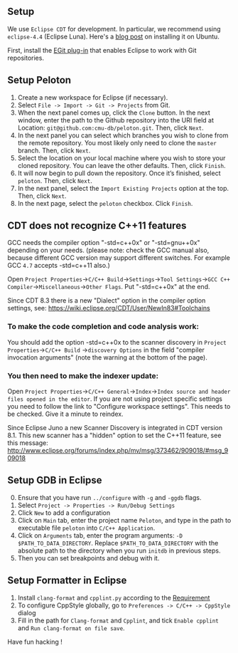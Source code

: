 ## Setup

We use `Eclipse CDT` for development. In particular, we recommend using `eclipse-4.4` (Eclipse Luna). Here's a [blog post](http://difusal.blogspot.com/2014/07/how-to-install-eclipse-luna-44-on-ubuntu.html) on installing it on Ubuntu.

First, install the [EGit plug-in](https://www.eclipse.org/egit/?gclid) that enables Eclipse to work with Git repositories.

## Setup Peloton

1.  Create a new workspace for Eclipse (if necessary).
2.  Select `File -> Import -> Git -> Projects` from Git.
3.  When the next panel comes up, click the `Clone` button. In the next window, enter the path to the Github repository into the URI field at Location: `git@github.com:cmu-db/peloton.git`. Then, click `Next`.
4.  In the next panel you can select which branches you wish to clone from the remote repository. You most likely only need to clone the `master` branch. Then, click `Next`.
5.  Select the location on your local machine where you wish to store your cloned repository. You can leave the other defaults. Then, click `Finish`.    
6.  It will now begin to pull down the repository. Once it’s finished, select `peloton`. Then, click `Next`.
7.  In the next panel, select the `Import Existing Projects` option at the top. Then, click `Next`.
8.  In the next page, select the `peloton` checkbox. Click `Finish`. 

## CDT does not recognize C++11 features

GCC needs the compiler option "-std=c++0x" or "-std=gnu++0x" depending on your needs. (please note: check the GCC manual also, because different GCC version may support different switches. For example GCC `4.7` accepts -std=c++11 also.)

Open `Project Properties`->`C/C++ Build`->`Settings`->`Tool Settings`->`GCC C++ Compiler`->`Miscellaneous`->`Other Flags`. Put "-std=c++0x" at the end.

Since CDT 8.3 there is a new "Dialect" option in the compiler option settings, see: https://wiki.eclipse.org/CDT/User/NewIn83#Toolchains

### To make the code completion and code analysis work:

You should add the option -std=c++0x to the scanner discovery in `Project Properties`->`C/C++ Build` ->`discovery Options` in the field "compiler invocation arguments" (note the warning at the bottom of the page).

### You then need to make the indexer update:

Open `Project Properties`->`C/C++ General`->`Index`->`Index source and header files opened in the editor`.  If you are not using project specific settings you need to follow the link to "Configure workspace settings".  This needs to be checked.  Give it a minute to reindex.

Since Eclipse Juno a new Scanner Discovery is integrated in CDT version 8.1. This new scanner has a "hidden" option to set the C++11 feature, see this message: http://www.eclipse.org/forums/index.php/mv/msg/373462/909018/#msg_909018

## Setup GDB in Eclipse
0. Ensure that you have run `../configure` with `-g` and `-ggdb` flags.
1. Select `Project -> Properties -> Run/Debug Settings`
2. Click `New` to add a configuration
3. Click on `Main` tab, enter the project name `Peloton`, and type in the path to executable file `peloton` into `C/C++ Application`. 
4. Click on `Arguments` tab, enter the program arguments: `-D $PATH_TO_DATA_DIRECTORY`. Replace `$PATH_TO_DATA_DIRECTORY` with the absolute path to the directory when you run `initdb` in previous steps.
5. Then you can set breakpoints and debug with it.


## Setup Formatter in Eclipse
1. Install `clang-format` and `cpplint.py` according to the [Requirement](https://github.com/wangzw/CppStyle#requirement)
2. To configure CppStyle globally, go to `Preferences -> C/C++ -> CppStyle` dialog
3. Fill in the path for `Clang-format` and `Cpplint`, and tick `Enable cpplint` and `Run clang-format on file save`.

Have fun hacking !
